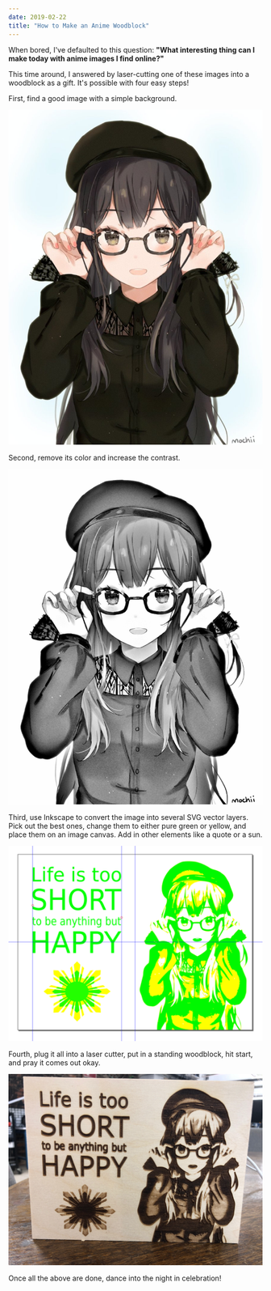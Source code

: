 ```yaml
---
date: 2019-02-22
title: "How to Make an Anime Woodblock"
---
```


When bored, I've defaulted to this question: **"What interesting thing can I make today with anime images I find online?"**

This time around, I answered by laser-cutting one of these images into a woodblock as a gift. It's possible with four easy steps!

First, find a good image with a simple background.

<img class="block mx-auto width-75 sm--width-50" src="/assets/images/notes/woodblock_1.jpg" alt="A drawing of a girl smiling while adjusting her glasses.">

Second, remove its color and increase the contrast.

<img class="block mx-auto width-75 sm--width-50" src="/assets/images/notes/woodblock_2.jpg" alt="The same drawing of the girl with glasses, but without color and with more contrast.">

Third, use Inkscape to convert the image into several SVG vector layers. Pick out the best ones, change them to either pure green or yellow, and place them on an image canvas. Add in other elements like a quote or a sun.

<img class="block mx-auto width-75" src="/assets/images/notes/woodblock_3.png" alt="A digital canvas with a simplified version of the girl drawn with solid green and yellow color layers, next to a quote and image of a cartoon sun.">

Fourth, plug it all into a laser cutter, put in a standing woodblock, hit start, and pray it comes out okay.

<img class="block mx-auto width-75" src="/assets/images/notes/woodblock_4.jpeg" alt="The simplified version of the girl, with the quote and sun, carved into a standing wooden block.">

Once all the above are done, dance into the night in celebration!
